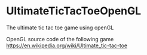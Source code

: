 # UltimateTicTacToeOpenGL
The ultimate tic tac toe game using openGL

OpenGL source code of the following game
    https://en.wikipedia.org/wiki/Ultimate_tic-tac-toe
    
    
